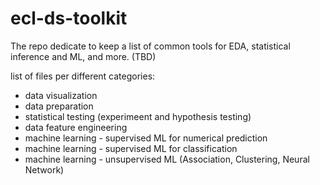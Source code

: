 # ecl-ds-toolkit
The repo dedicate to keep a list of common tools for EDA, statistical inference and ML, and more. (TBD)

list of files per different categories:
* data visualization
* data preparation
* statistical testing (experimeent and hypothesis testing)
* data feature engineering
* machine learning - supervised ML for numerical prediction
* machine learning - supervised ML for classification
* machine learning - unsupervised ML (Association, Clustering, Neural Network)




